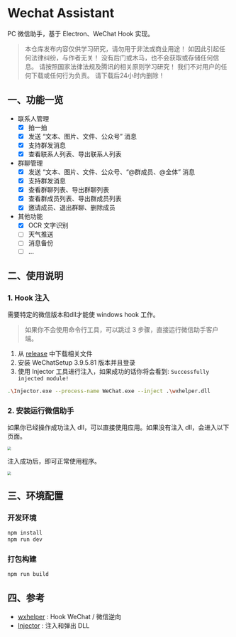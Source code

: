 # Wechat Assistant

PC 微信助手，基于 Electron、WeChat Hook 实现。

> 本仓库发布内容仅供学习研究，请勿用于非法或商业用途！ 如因此引起任何法律纠纷，与作者无关！ 没有后门或木马，也不会获取或存储任何信息。 请按照国家法律法规及腾讯的相关原则学习研究！ 我们不对用户的任何下载或任何行为负责。 请下载后24小时内删除！

## 一、功能一览

- 联系人管理
  * [x] 拍一拍
  *	[x] 发送 “文本、图片、文件、公众号” 消息
  * [x] 支持群发消息
  *	[x] 查看联系人列表、导出联系人列表

- 群聊管理
  *	[x] 发送 “文本、图片、文件、公众号、“@群成员、@全体” 消息
  * [x] 支持群发消息
  *	[x] 查看群聊列表、导出群聊列表
  *	[x] 查看群成员列表、导出群成员列表
  * [x] 邀请成员、退出群聊、删除成员
- 其他功能
  * [x] OCR 文字识别
  * [ ] 天气推送
  * [ ] 消息备份
  * [ ] ...

## 二、使用说明

### 1. Hook 注入

需要特定的微信版本和dll才能使 windows hook 工作。

> 如果你不会使用命令行工具，可以跳过 3 步骤，直接运行微信助手客户端。

1. 从 [release](https://github.com/yzqzy/wechat-assistant/releases/tag/v0.0.0) 中下载相关文件
2. 安装 WeChatSetup 3.9.5.81 版本并且登录
3. 使用 Injector 工具进行注入，如果成功的话你将会看到: `Successfully injected module!`

```bash
.\Injector.exe --process-name WeChat.exe --inject .\wxhelper.dll
```

### 2. 安装运行微信助手

如果你已经操作成功注入 dll，可以直接使用应用。如果没有注入 dll，会进入以下页面。

<img src="https://img.yueluo.club/wechat-assistant/injector.png" style="zoom: 50%" />

注入成功后，即可正常使用程序。

<img src="https://img.yueluo.club/wechat-assistant/application_mosaic.png" style="zoom: 50%" />

## 三、环境配置

### 开发环境

```bash
npm install
npm run dev
```

### 打包构建

```bash
npm run build
```

## 四、参考

* [wxhelper](https://github.com/ttttupup/wxhelper) : Hook WeChat / 微信逆向
* [Injector](https://github.com/nefarius/Injector) : 注入和弹出 DLL
